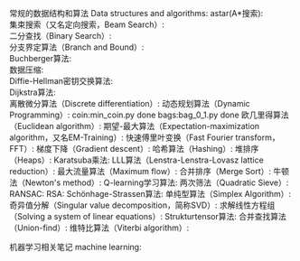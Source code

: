 常规的数据结构和算法 Data structures and algorithms:
    astar(A*搜索):  
    集束搜索（又名定向搜索，Beam Search）:  
    二分查找（Binary Search）:  
    分支界定算法（Branch and Bound）:  
    Buchberger算法:  
    数据压缩:  
    Diffie-Hellman密钥交换算法:  
    Dijkstra算法:  
    离散微分算法（Discrete differentiation）:
    动态规划算法（Dynamic Programming）:
        coin:min_coin.py done
        bags:bag_0_1.py done
    欧几里得算法（Euclidean algorithm）:
    期望-最大算法（Expectation-maximization algorithm，又名EM-Training）:
    快速傅里叶变换（Fast Fourier transform，FFT）:
    梯度下降（Gradient descent）:
    哈希算法（Hashing）:
    堆排序（Heaps）:
    Karatsuba乘法:
    LLL算法（Lenstra-Lenstra-Lovasz  lattice reduction）:
    最大流量算法（Maximum flow）:
    合并排序（Merge Sort）:
    牛顿法（Newton's method）:
    Q-learning学习算法:
    两次筛法（Quadratic Sieve）:
    RANSAC:
    RSA:
    Schönhage-Strassen算法:
    单纯型算法（Simplex Algorithm）:
    奇异值分解（Singular value decomposition，简称SVD）:
    求解线性方程组（Solving a system of linear equations）:
    Strukturtensor算法:
    合并查找算法（Union-find）:
    维特比算法（Viterbi algorithm）:

机器学习相关笔记 machine learning:
